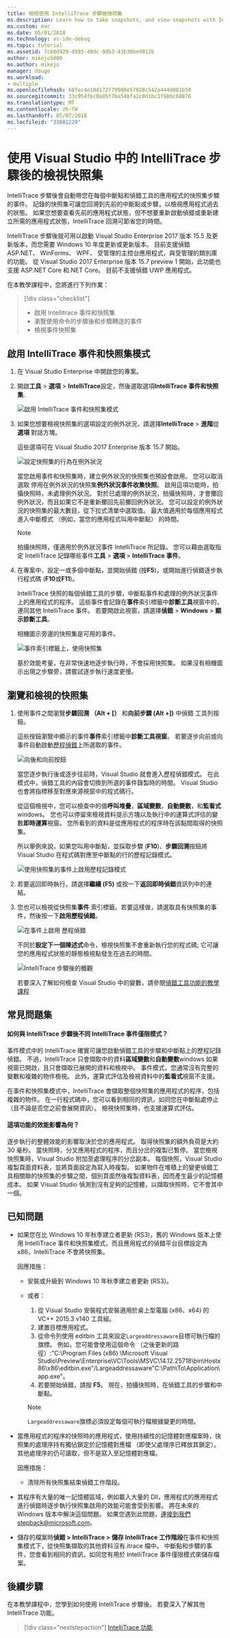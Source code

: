 ```yaml
---
title: 檢視使用 IntelliTrace 步驟後快照集
ms.description: Learn how to take snapshots, and view snapshots with IntelliTrace step-back
ms.custom: mvc
ms.date: 05/01/2018
ms.technology: vs-ide-debug
ms.topic: tutorial
ms.assetid: 7c60d929-d993-49dc-9db3-43b30be9912b
author: mikejo5000
ms.author: mikejo
manager: douge
ms.workload:
- multiple
ms.openlocfilehash: 68fec4e10d172f79908e57828c542a444d081b50
ms.sourcegitcommit: 33c954fbc8e05f7ba54bfa2c0d1bc1f9bbc68876
ms.translationtype: MT
ms.contentlocale: zh-TW
ms.lasthandoff: 05/07/2018
ms.locfileid: "33881220"
---
```

# <a name="view-snapshots-using-intellitrace-step-back-in-visual-studio"></a>使用 Visual Studio 中的 IntelliTrace 步驟後的檢視快照集

IntelliTrace 步驟後會自動帶您在每個中斷點和偵錯工具的應用程式的快照集步驟的事件。 記錄的快照集可讓您回溯到先前的中斷點或步驟，以檢視應用程式過去的狀態。 如果您想要查看先前的應用程式狀態，但不想要重新啟動偵錯或重新建立所需的應用程式狀態，IntelliTrace 回溯可節省您的時間。

IntelliTrace 步驟後就可用以啟動 Visual Studio Enterprise 2017 版本 15.5 及更新版本，而您需要 Windows 10 年度更新或更新版本。 目前支援偵錯 ASP.NET、 WinForms、 WPF、 受管理的主控台應用程式，與受管理的類別庫的功能。 從 Visual Studio 2017 Enterprise 版本 15.7 preview 1 開始，此功能也支援 ASP.NET Core 和.NET Core。 目前不支援偵錯 UWP 應用程式。

在本教學課程中，您將進行下列作業：

> [!div class="checklist"]
> * 啟用 Intellitrace 事件和快照集
> * 瀏覽使用命令的步驟後和步驟轉送的事件
> * 檢視事件快照集
  
## <a name="enable-intellitrace-events-and-snapshots-mode"></a>啟用 IntelliTrace 事件和快照集模式 

1. 在 Visual Studio Enterprise 中開啟您的專案。

1. 開啟**工具** > **選項** > **IntelliTrace**設定，然後選取選項**IntelliTrace 事件和快照集**. 

    ![啟用 IntelliTrace 事件和快照集模式](../debugger/media/intellitrace-enable-snapshots.png "啟用 IntelliTrace 事件和快照集模式")

1. 如果您想要檢視快照集的選項設定的例外狀況，請選擇**IntelliTrace** > **進階**從**選項** 對話方塊。

    這些選項可在 Visual Studio 2017 Enterprise 版本 15.7 開始。

    ![設定快照集的行為在例外狀況](../debugger/media/intellitrace-enable-snapshots-on-exceptions.png)

    當您啟用事件和快照集時，建立例外狀況的快照集也預設會啟用。 您可以取消選取 停用在例外狀況的快照集**例外狀況事件收集快照**。 啟用這項功能時，拍攝快照時，未處理例外狀況。 對於已處理的例外狀況，拍攝快照時，才會擲回例外狀況，而且如果它不是重新擲回先前擲回例外狀況。 您可以設定的例外狀況的快照集的最大數目，從下拉式清單中選取值。 最大值適用於每個應用程式進入中斷模式 （例如，當您的應用程式叫用中斷點） 的時間。

    > [!NOTE]
    > 拍攝快照時，僅適用於例外狀況事件 IntelliTrace 所記錄。 您可以藉由選取指定 IntelliTrace 記錄哪些事件**工具** > **選項** > **IntelliTrace 事件**。

1. 在專案中，設定一或多個中斷點，並開始偵錯 (按**F5**)，或開始進行偵錯逐步執行程式碼 (**F10**或**F11**)。

    IntelliTrace 快照的每個偵錯工具的步驟，中斷點事件和處理的例外狀況事件上的應用程式的程序。 這些事件會記錄在**事件**索引標籤中**診斷工具**視窗中的，連同其他 IntelliTrace 事件。 若要開啟此視窗，請選擇**偵錯** > **Windows** > **顯示診斷工具**。

    相機圖示旁邊的快照集是可用的事件。 

    ![事件索引標籤上，使用快照集](../debugger/media/intellitrace-events-tab-with-snapshots.png "中斷點和執行步驟的快照集的事件 索引標籤")

    基於效能考量，在非常快速地逐步執行時，不會採用快照集。 如果沒有相機圖示出現之步驟旁，請嘗試逐步執行速度更慢。

## <a name="navigate-and-view-snapshots"></a>瀏覽和檢視的快照集

1. 使用事件之間瀏覽**步驟回溯 （Alt + [）** 和**向前步驟 (Alt +])** 中偵錯 工具列按鈕。

    這些按鈕瀏覽中顯示的事件**事件**索引標籤中**診斷工具視窗**。 若要逐步向前或向事件自動啟動[歷程偵錯](../debugger/historical-debugging.md)上所選取的事件。

    ![向後和向前按鈕](../debugger/media/intellitrace-step-back-icons-description.png "步驟向後和向前步驟按鈕")

    當您逐步執行後或逐步往前時，Visual Studio 就會進入歷程偵錯模式。 在此模式中，偵錯工具的內容會切換到所選的事件錄製時的時間。 Visual Studio 也會將指標移至對應來源視窗中的程式碼行。 

    從這個檢視中，您可以檢查中的值**呼叫堆疊**，**區域變數**，**自動變數**，和**監看式**windows。 您也可以停留來檢視資料提示方塊以及執行中的運算式評估的變數**即時運算**視窗。 您所看到的資料是從應用程式的程序時在該點間取得的快照集。

    所以舉例來說，如果您叫用中斷點，並採取步驟 (**F10**)、**步驟回溯**按鈕將 Visual Studio 在程式碼對應至中斷點的行的歷程記錄模式。 

    ![使用快照集的事件上啟用歷程記錄模式](../debugger/media/intellitrace-historical-mode-with-snapshot.png "啟用快照集的事件的歷程記錄模式")

2. 若要返回即時執行，請選擇**繼續 (F5)** 或按一下**返回即時偵錯**資訊列中的連結。 

3. 您也可以檢視從快照集**事件** 索引標籤。若要這樣做，請選取具有快照集的事件，然後按一下**啟用歷程偵錯**。

    ![在事件上啟用 歷程偵錯](../debugger/media/intellitrace-activate-historical-debugging.png "啟用歷程偵錯的事件")

    不同於**設定下一個陳述式**命令，檢視快照集不會重新執行您的程式碼; 它可讓您的應用程式狀態的靜態檢視點發生在過去的時間。

    ![IntelliTrace 步驟後的概觀](../debugger/media/intellitrace-step-back-overview.png "概觀的 IntelliTrace 步驟回")

    若要深入了解如何檢查 Visual Studio 中的變數，請參閱[偵錯工具功能的教學課程](../debugger/debugger-feature-tour.md)  

## <a name="frequently-asked-questions"></a>常見問題集

#### <a name="how-is-intellitrace-step-back-different-from-intellitrace-events-only-mode"></a>如何與 IntelliTrace 步驟後不同 IntelliTrace 事件僅限模式？

事件模式中的 IntelliTrace 確實可讓您啟動偵錯工具的步驟和中斷點上的歷程記錄偵錯。 不過，IntelliTrace 只會擷取中的資料**區域變數**和**自動變數**windows 如果視窗已開啟，且只會擷取已展開的資料和檢視中。 事件模式，您通常沒有完整的變數和複雜的物件檢視。 此外，運算式評估及檢視資料中的**監看式**視窗不支援。 

在事件和快照集模式中，IntelliTrace 會擷取整個快照集的應用程式的程序，包括複雜的物件。 在一行程式碼中，您可以看到相同的資訊，如同您在中斷點處停止 （且不論是否您之前會展開資訊）。 檢視快照集時，也支援運算式評估。  

#### <a name="what-is-the-performance-impact-of-this-feature"></a>這項功能的效能影響為何？ 

逐步執行的整體效能的影響取決於您的應用程式。 取得快照集的額外負荷是大約 30 毫秒。 當快照時，分叉應用程式的程序，而且分岔的複製已暫停。 當您檢視快照集時，Visual Studio 附加至處理程序的分岔副本。 每個快照，Visual Studio 複製頁面資料表，並將頁面設定為寫入時複製。 如果物件在堆積上的變更偵錯工具相關聯的快照集的步驟之間，個別頁面然後複製資料表，因而產生最少的記憶體成本。 如果 Visual Studio 偵測到沒有足夠的記憶體，以擷取快照時，它不會其中一個。
 
## <a name="known-issues"></a>已知問題  
* 如果您在比 Windows 10 年秋季建立者更新 (RS3)，舊的 Windows 版本上使用 IntelliTrace 事件和快照集模式，而且應用程式的偵錯平台目標設定為 x86，IntelliTrace 不會將快照集。

    因應措施：
    * 安裝或升級到 Windows 10 年秋季建立者更新 (RS3)。 
    * 或者： 
        1. 從 Visual Studio 安裝程式安裝適用於桌上型電腦 (x86、x64) 的 VC++ 2015.3 v140 工具組。
        2. 建置目標應用程式。
        3. 從命令列使用 editbin 工具來設定`Largeaddressaware`目標可執行檔的旗標。 例如，您可能會使用這個命令 （之後更新的路徑）:"C:\Program Files (x86) \Microsoft Visual Studio\Preview\Enterprise\VC\Tools\MSVC\14.12.25718\bin\Hostx86\x86\editbin.exe"/Largeaddressaware"C:\Path\To\Application\app.exe"。
        4. 若要開始偵錯，請按 **F5**。 現在，拍攝快照時，在偵錯工具的步驟和中斷點。

        > [!Note]
        > `Largeaddressaware`旗標必須設定每個可執行檔根據變更的時間。

* 當應用程式的程序的快照時的應用程式，使用持續性的記憶體對應檔案時，快照集的處理序持有獨佔鎖定於記憶體對應檔 （即使父處理序已釋放其鎖定）。 其他處理序的仍可讀取，但不是寫入至記憶體對應檔。

    因應措施：
    * 清除所有快照集結束偵錯工作階段。 

* 其程序有大量的唯一記憶體區域，例如載入大量的 Dll，應用程式的應用程式進行偵錯時逐步執行快照集啟用的效能可能會受到影響。 將在未來的 Windows 版本中解決這個問題。 如果您遇到此問題，連接到我們stepback@microsoft.com。 

* 儲存的檔案時**偵錯 > IntelliTrace > 儲存 IntelliTrace 工作階段**在事件和快照集模式下，從快照集擷取的其他資料沒有.itrace 檔中。 中斷點和步驟的事件，您會看到相同的資訊，如同您有用於 IntelliTrace 事件僅限模式來儲存檔案。 

## <a name="next-steps"></a>後續步驟

在本教學課程中，您學到如何使用 IntelliTrace 步驟後。 若要深入了解其他 IntelliTrace 功能。

> [!div class="nextstepaction"]
> [IntelliTrace 功能](../debugger/intellitrace-features.md)
